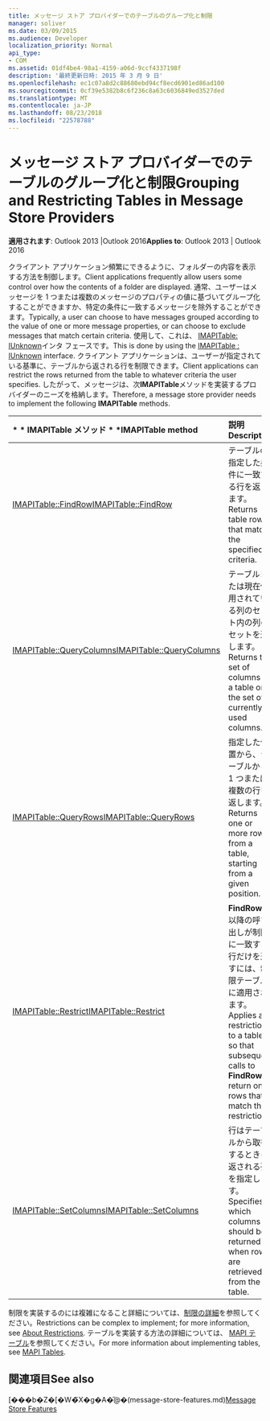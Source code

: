```yaml
---
title: メッセージ ストア プロバイダーでのテーブルのグループ化と制限
manager: soliver
ms.date: 03/09/2015
ms.audience: Developer
localization_priority: Normal
api_type:
- COM
ms.assetid: 01df4be4-98a1-4159-a06d-9ccf4337198f
description: '最終更新日時: 2015 年 3 月 9 日'
ms.openlocfilehash: ec1c07a8d2c88680ebd94cf8ecd6901ed86ad100
ms.sourcegitcommit: 0cf39e5382b8c6f236c8a63c6036849ed3527ded
ms.translationtype: MT
ms.contentlocale: ja-JP
ms.lasthandoff: 08/23/2018
ms.locfileid: "22578788"
---
```

# <a name="grouping-and-restricting-tables-in-message-store-providers"></a><span data-ttu-id="a273d-103">メッセージ ストア プロバイダーでのテーブルのグループ化と制限</span><span class="sxs-lookup"><span data-stu-id="a273d-103">Grouping and Restricting Tables in Message Store Providers</span></span>

  
  
<span data-ttu-id="a273d-104">**適用されます**: Outlook 2013 |Outlook 2016</span><span class="sxs-lookup"><span data-stu-id="a273d-104">**Applies to**: Outlook 2013 | Outlook 2016</span></span> 
  
<span data-ttu-id="a273d-105">クライアント アプリケーション頻繁にできるように、フォルダーの内容を表示する方法を制御します。</span><span class="sxs-lookup"><span data-stu-id="a273d-105">Client applications frequently allow users some control over how the contents of a folder are displayed.</span></span> <span data-ttu-id="a273d-106">通常、ユーザーはメッセージを 1 つまたは複数のメッセージのプロパティの値に基づいてグループ化することができますか、特定の条件に一致するメッセージを除外することができます。</span><span class="sxs-lookup"><span data-stu-id="a273d-106">Typically, a user can choose to have messages grouped according to the value of one or more message properties, or can choose to exclude messages that match certain criteria.</span></span> <span data-ttu-id="a273d-107">使用して、これは、 [IMAPITable: IUnknown](imapitableiunknown.md)インタ フェースです。</span><span class="sxs-lookup"><span data-stu-id="a273d-107">This is done by using the [IMAPITable : IUnknown](imapitableiunknown.md) interface.</span></span> <span data-ttu-id="a273d-108">クライアント アプリケーションは、ユーザーが指定されている基準に、テーブルから返される行を制限できます。</span><span class="sxs-lookup"><span data-stu-id="a273d-108">Client applications can restrict the rows returned from the table to whatever criteria the user specifies.</span></span> <span data-ttu-id="a273d-109">したがって、メッセージは、次**IMAPITable**メソッドを実装するプロバイダーのニーズを格納します。</span><span class="sxs-lookup"><span data-stu-id="a273d-109">Therefore, a message store provider needs to implement the following **IMAPITable** methods.</span></span> 
  
|<span data-ttu-id="a273d-110">* * IMAPITable メソッド * *</span><span class="sxs-lookup"><span data-stu-id="a273d-110">****IMAPITable** method**</span></span>|<span data-ttu-id="a273d-111">**説明**</span><span class="sxs-lookup"><span data-stu-id="a273d-111">**Description**</span></span>|
|:-----|:-----|
|[<span data-ttu-id="a273d-112">IMAPITable::FindRow</span><span class="sxs-lookup"><span data-stu-id="a273d-112">IMAPITable::FindRow</span></span>](imapitable-findrow.md) <br/> |<span data-ttu-id="a273d-113">テーブルの指定した条件に一致する行を返します。</span><span class="sxs-lookup"><span data-stu-id="a273d-113">Returns table rows that match the specified criteria.</span></span>  <br/> |
|[<span data-ttu-id="a273d-114">IMAPITable::QueryColumns</span><span class="sxs-lookup"><span data-stu-id="a273d-114">IMAPITable::QueryColumns</span></span>](imapitable-querycolumns.md) <br/> |<span data-ttu-id="a273d-115">テーブルまたは現在使用されている列のセット内の列のセットを返します。</span><span class="sxs-lookup"><span data-stu-id="a273d-115">Returns the set of columns in a table or the set of currently used columns.</span></span>  <br/> |
|[<span data-ttu-id="a273d-116">IMAPITable::QueryRows</span><span class="sxs-lookup"><span data-stu-id="a273d-116">IMAPITable::QueryRows</span></span>](imapitable-queryrows.md) <br/> |<span data-ttu-id="a273d-117">指定した位置から、テーブルから 1 つまたは複数の行を返します。</span><span class="sxs-lookup"><span data-stu-id="a273d-117">Returns one or more rows from a table, starting from a given position.</span></span>  <br/> |
|[<span data-ttu-id="a273d-118">IMAPITable::Restrict</span><span class="sxs-lookup"><span data-stu-id="a273d-118">IMAPITable::Restrict</span></span>](imapitable-restrict.md) <br/> |<span data-ttu-id="a273d-119">**FindRow**の以降の呼び出しが制限に一致する行だけを返すには、制限テーブルに適用されます。</span><span class="sxs-lookup"><span data-stu-id="a273d-119">Applies a restriction to a table so that subsequent calls to **FindRow** return only rows that match the restriction.</span></span>  <br/> |
|[<span data-ttu-id="a273d-120">IMAPITable::SetColumns</span><span class="sxs-lookup"><span data-stu-id="a273d-120">IMAPITable::SetColumns</span></span>](imapitable-setcolumns.md) <br/> |<span data-ttu-id="a273d-121">行はテーブルから取得するときに返される列を指定します。</span><span class="sxs-lookup"><span data-stu-id="a273d-121">Specifies which columns should be returned when rows are retrieved from the table.</span></span>  <br/> |
   
<span data-ttu-id="a273d-122">制限を実装するのには複雑になること詳細については、[制限の詳細](about-restrictions.md)を参照してください。</span><span class="sxs-lookup"><span data-stu-id="a273d-122">Restrictions can be complex to implement; for more information, see [About Restrictions](about-restrictions.md).</span></span> <span data-ttu-id="a273d-123">テーブルを実装する方法の詳細については、 [MAPI テーブル](mapi-tables.md)を参照してください。</span><span class="sxs-lookup"><span data-stu-id="a273d-123">For more information about implementing tables, see [MAPI Tables](mapi-tables.md).</span></span>
  
## <a name="see-also"></a><span data-ttu-id="a273d-124">関連項目</span><span class="sxs-lookup"><span data-stu-id="a273d-124">See also</span></span>



<span data-ttu-id="a273d-125">[���b�Z�[�W�̃X�g�A�̋@�[](message-store-features.md)(message-store-features.md)</span><span class="sxs-lookup"><span data-stu-id="a273d-125">[Message Store Features](message-store-features.md)</span></span>

